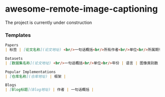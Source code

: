 # awesome-remote-image-captioning
The project is currently under construction

### Templates
```markdown
Papers
| 标签 | [论文名称](论文地址) <br/>一句话概括<br/>所有作者<br/>单位<br/>所属期刊缩写 年份 | 引用数 | [[Code]](仓库地址)<br/>[[Page]](主页地址)<br/>[[Demo]](Demo地址) |

Datasets
| [数据集名称](论文地址) <br/>一句话概括<br/>单位<br/>年份 | 语言 | 图像类别数 | 图像总个数 | 最低图像分辨率 - <br/>最高图像分辨率 |

Popular Implementations
| [仓库名称](仓库地址) | 框架 |

Blogs
| [Blog标题](Blog地址) | 作者 | 一句话概括 |
```
